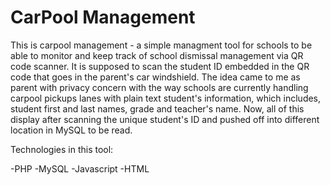 # CarPool Management

This is carpool management - a simple managment tool for schools to be able to monitor and keep track of school dismissal management via QR code scanner.
It is supposed to scan the student ID embedded in the QR code that goes in the parent's car windshield.
The idea came to me as parent with privacy concern with the way schools are currently handling carpool pickups lanes with plain text student's information, which 
includes, student first and last names, grade and teacher's name.
Now, all of this display after scanning the unique student's ID and pushed off into different location in MySQL to be read.

Technologies in this tool:

-PHP
-MySQL
-Javascript
-HTML


